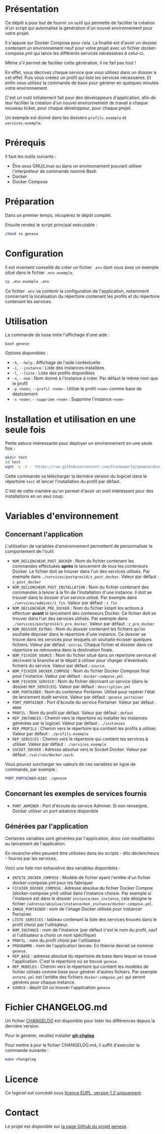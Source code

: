 # Présentation

Ce dépôt a pour but de fournir un outil qui permette de faciliter la création d'un script qui automatise la génération d'un nouvel environnement pour votre projet.

Il s'appuie sur Docker Compose pour cela. La finalité est d'avoir un dossier contenant un environnement neuf pour votre projet avec un fichier docker-compose.yml qui lance les différents services nécessaires à celui-ci.

Même s'il permet de faciliter cette génération, il ne fait pas tout !

En effet, vous décrivez chaque service que vous utilisez dans un dossier à cet effet. Puis vous crééez un profil qui liste les services nécessaires. Et enfin vous utilisez la commande de base pour générer en quelques minutes votre environnement.

C'est un outil initialement fait pour des développeurs d'application, afin de leur faciliter la création d'un nouvel environnement de travail à chaque nouveau ticket, pour chaque développeur, pour chaque projet.

Un exemple est donné dans les dossiers `profils.exemple` et `services.exemple`.

# Prérequis

Il faut les outils suivants : 

* Être sous GNU/Linux ou dans un environnement pouvant utiliser l'interpréteur de commande nommé Bash
* Docker
* Docker Compose

# Préparation

Dans un premier temps, récupérez le dépôt complet.

Ensuite rendez le script principal exécutable : 

```bash
chmod +x genese
```

# Configuration

Il est vivement conseillé de créer un fichier `.env` dont vous avez un exemple situé dans le fichier `.env.exemple`.

```bash
cp .env.exemple .env
```

Ce fichier `.env` va contenir la configuration de l'application, notamment concernant la localisation du répertoire contenant les profils et du répertoire contenant les services.

# Utilisation

La commande de base initie l'affichage d'une aide : 

```
bash genese
```

Options disponibles : 

- `-h`, `--help` : Affichage de l'aide contextuelle
- `-i`, `--instance` : Liste des instances installées
- `-l`, `--liste` : Liste des profils disponibles
- `-n`, `--nom` : Nom donné à l'instance à créer. Par défaut le même nom que le profil
- `-p <nom>`, `--profil <nom>` : Utilise le profil `<nom>` comme base de déploiement
- `-s <nom>`, `--supprime <nom>` : Supprime l'instance `<nom>`

# Installation et utilisation en une seule fois

Petite astuce intéressante pour déployer un environnement en une seule fois : 

```bash
mkdir test
cd test
wget -q -O - "https://raw.githubusercontent.com/blankoworld/genese/develop/genese" |bash -s -- -p defaut
```

Cette commande va télécharger la dernière version du logiciel dans le répertoire `test` et lancer l'installation du profil par défaut.

C'est de cette manière qu'on permet d'avoir un outil intéressant pour des installations en un seul coup.

# Variables d'environnement

## Concernant l'application

L'utilisation de variables d'environnement permettent de personnaliser le comportement de l'outil.

- `NOM_DECLENCHEUR_POST_DOCKER` : Nom du fichier contenant les commandes effectuées **après** le lancement de tous les conteneurs Docker. Le fichier doit se trouver dans l'un des services utilisés. Par exemple dans `./services/postgres14/z_post_docker`. Valeur par défaut : `z_post_docker`
- `NOM_DECLENCHEUR_POST_INSTALLATION` : Nom du fichier contenant des commandes à lancer à la fin de l'installation d'une instance. Il doit se trouver dans le dossier d'un service utilisé. Par exemple dans `./services/adminer/z_fin`. Valeur par défaut : `z_fin`
- `NOM_DECLENCHEUR_PRE_DOCKER` : Nom du fichier listant les actions à effectuer **avant** le lancement des conteneurs Docker. Ce fichier doit se trouver dans l'un des services utilisés. Par exemple dans `./services/postgres14/z_pre_docker`. Valeur par défaut : `z_pre_docker`
- `NOM_DOSSIER_EXTRAS` : Nom du dossier contenant les fichiers qu'on souhaite déposer dans le répertoire d'une instance. Ce dossier se trouve dans les services pour lesquels on souhaite écraser quelques fichiers. Valeur par défaut : `extras`. Chaque fichier et dossier dans ce répertoire se retrouvera dans la destination finale.
- `NOM_FICHIER_SOURCE` : Nom du fichier situé dans un répertoire service et décrivant la branche et le dépôt à utiliser pour charger d'éventuels fichiers du service. Valeur par défaut : `source`.
- `NOM_FICHIER_DOCKER_COMPOSE` : Nom du fichier Docker Compose final pour l'instance. Valeur par défaut : `docker-compose.yml`
- `NOM_FICHIER_SERVICE` : Nom du fichier décrivant un service (dans le dossier `REP_SERVICES`). Valeur par défaut : `description.yml`
- `NOM_PORTAINER` : Nom du conteneur Portainer. Utilisé pour repérer l'état de lancement dudit service. Valeur par défaut : `genese_portainer`
- `PORT_PORTAINER` : Port d'écoute du service Portainer. Valeur par défaut : `4000`
- `PROFIL` : Nom du profil par défaut. Valeur par défaut : `defaut`
- `REP_INSTANCES` : Chemin vers le répertoire où installer les instances générées par le logiciel. Valeur par défaut : `./instances`
- `REP_PROFILS` : Chemin vers le répertoire qui contient les profils à utiliser. Valeur par défaut : `./profils.exemple`
- `REP_SERVICES` : Chemin vers le répertoire qui contient les services à utiliser. Valeur par défaut : `./services.exemple`
- `SOCKET_DOCKER` : Adresse absolue vers le Socket Docker. Valeur par défaut : `/var/run/docker.sock`.

Vous pouvez surcharger les valeurs de ces variables en ligne de commande, par exemple : 

```bash
PORT_PORTAINER=8282 ./genese
```

## Concernant les exemples de services fournis

- `PORT_ADMINER` : Port d'écoute du service Adminer. Si non renseigné, Docker utiliser un port aléatoire disponible

## Générées par l'application

Certaines variables sont générées par l'application, donc non modifiables au lancement de l'application.

En revanche elles peuvent être utilisées dans les scripts - dits déclencheurs - fournis par les services.

Voici une liste non exhaustive des variables disponibles : 

- `ENTETE_DOCKER_COMPOSE` : Modèle de fichier ayant l'entête d'un fichier docker-compose.yml pour les fabriquer
- `FICHIER_DOCKER_COMPOSE` : Adresse absolue du fichier Docker Compoe (docker-compose.yml) utilisé dans l'instance choisie. Par exemple si l'instance est dans le dossier `instance/mon_instance`, cela désigne le fichier `/adresse/absolue/instance/mon_instance/docker-compose.yml`.
- `IMAGE_PORTAINER` : nom de l'image Docker utilisée pour instancer Portainer.
- `LISTE_SERVICES` : tableau contenant la liste des services trouvés dans le profil choisi par l'utilisateur.
- `NOM_INSTANCE` : nom de l'instance (par défaut c'est le nom du profil, sauf si l'utilisateur a choisi un nom spécifique)
- `PROFIL` : nom du profil choisi par l'utilisateur
- `PROGRAMME` : nom de l'application lancée. En théorie devrait se nommer `genese`.
- `REP_BASE` : adresse absolue du répertoire de base dans lequel se trouve l'application. C'est le répertoire où se trouve `genese`.
- `REP_MODELES` : Chemin vers le répertoire qui contient les modèles de fichier utilisés comme base pour générer d'autres fichiers. Par exemple `entete.yml` est l'entête des fichiers `docker-compose.yml` qui seront générés pour chaque instance.
- `SOURCE` : dépôt Git où trouver l'application `genese`.


# Fichier CHANGELOG.md

Un fichier [CHANGELOG](./CHANGELOG.md) est disponible pour lister les différences depuis la dernière version.

Pour le générer, veuillez installer [**git-chglog**](https://github.com/git-chglog/git-chglog).

Pour mettre à jour le fichier CHANGELOG.md, il suffit d'exécuter la commande suivante : 

```bash
make changelog
```

# Licence

Ce logiciel est concédé sous [licence EUPL, version 1.2 uniquement](https://joinup.ec.europa.eu/collection/eupl/eupl-text-eupl-12).

# Contact

Le projet est disponible sur [la page Github du projet genese](https://github.com/blankoworld/genese).
